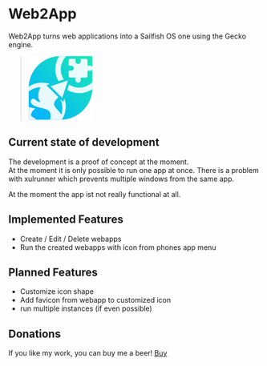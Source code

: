 # Web2App
Web2App turns web applications into a Sailfish OS one using the Gecko engine.

>![](icons/128x128/harbour-web2app.png)

## Current state of development

The development is a proof of concept at the moment.  
At the moment it is only possible to run one app at once. 
There is a problem with xulrunner which prevents multiple windows from the same app.

At the moment the app ist not really functional at all.


## Implemented Features

- Create / Edit / Delete webapps
- Run the created webapps with icon from phones app menu

## Planned Features

- Customize icon shape
- Add favicon from webapp to customized icon
- run multiple instances (if even possible)


## Donations

If you like my work, you can buy me a beer! [Buy](https://www.paypal.com/paypalme/nubecula/1)